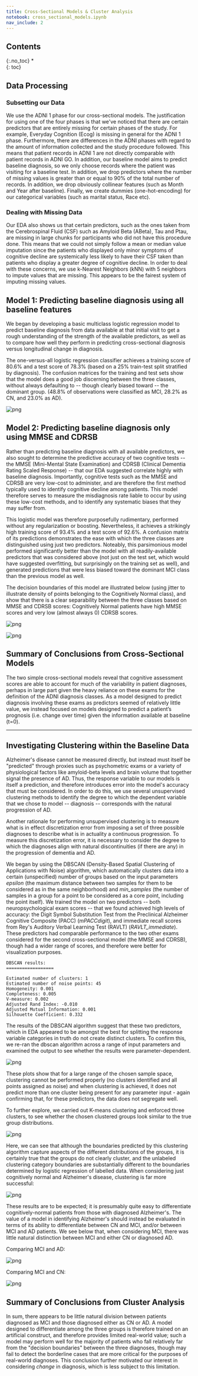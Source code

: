 ```yaml
---
title: Cross-Sectional Models & Cluster Analysis
notebook: cross_sectional_models.ipynb
nav_include: 2
---
```


## Contents
{:.no_toc}
*  
{: toc}


















## Data Processing

### Subsetting our Data

We use the ADNI 1 phase for our cross-sectional models. The justification for using one of the four phases is that we've noticed that there are certain predictors that are entirely missing for certain phases of the study. For example, Everyday Cognition (Ecog) is missing in general for the ADNI 1 phase. Furthermore, there are differences in the ADNI phases with regard to the amount of information collected and the study procedure followed. This means that patient records in ADNI 1 are not directly comparable with patient records in ADNI GO. In addition, our baseline model aims to predict baseline diagnosis, so we only choose records where the patient was visiting for a baseline test. In addition, we drop predictors where the number of missing values is greater than or equal to 90% of the total number of records. In addition, we drop obviously collinear features (such as Month and Year after baseline). Finally, we create dummies (one-hot-encoding) for our categorical variables (such as marital status, Race etc). 

### Dealing with Missing Data

Our EDA also shows us that certain predictors, such as the ones taken from the Cerebrospinal Fluid (CSF) such as Amyloid Beta (ABeta), Tau and Ptau, are missing in large chunks for participants who did not have this procedure done. This means that we could not simply follow a mean or median value imputation since the patients who displayed only minor symptoms of cognitive decline are systemically less likely to have their CSF taken than patients who display a greater degree of cognitive decline. In order to deal with these concerns, we use k-Nearest Neighbors (kNN) with 5 neighbors to impute values that are missing. This appears to be the fairest system of imputing missing values. 

## Model 1: Predicting baseline diagnosis using all baseline features

We began by developing a basic multiclass logistic regression model to predict baseline diagnosis from data available at that initial visit to get a rough understanding of the strength of the available predictors, as well as to compare how well they perform in predicting cross-sectional diagnosis versus longitudinal change in diagnosis. 

The one-versus-all logistic regression classifier achieves a training score of 80.6% and a test score of 78.3% (based on a 25% train-test split stratified by diagnosis). The confusion matrices for the training and test sets show that the model does a good job discerning between the three classes, without always defaulting to -- though clearly biased toward -- the dominant group. (48.8% of observations were classified as MCI, 28.2% as CN, and 23.0% as AD).


























![png](cross_sectional_models_files/cross_sectional_models_12_0.png)


## Model 2: Predicting baseline diagnosis only using MMSE and CDRSB

Rather than predicting baseline diagnosis with all available predictors, we also sought to determine the predictive accuracy of two cognitive tests -- the MMSE (Mini-Mental State Examination) and CDRSB (Clinical Dementia Rating Scaled Response) -- that our EDA suggested correlate highly with baseline diagnosis. Importantly, cognitive tests such as the MMSE and CDRSB are very low-cost to administer, and are therefore the first method typically used to identify cognitive decline among patients. This model therefore serves to measure the misdiagnosis rate liable to occur by using these low-cost methods, and to identify any systematic biases that they may suffer from.

This logistic model was therefore purposefully rudimentary, performed without any regularization or boosting. Nevertheless, it achieves a strikingly high training score of 93.4% and a test score of 92.6%. A confusion matrix of its predictions demonstrates the ease with which the three classes are distinguished using just two predictors. Noteably, this parsimonious model performed significantly better than the model with all readily-available predictors that was considered above (not just on the test set, which would have suggested overfitting, but surprisingly on the training set as well), and generated predictions that were less biased toward the dominant MCI class than the previous model as well. 
 
The decision boundaries of this model are illustrated below (using jitter to illustrate density of points belonging to the Cognitively Normal class), and show that there is a clear separability between the three classes based on MMSE and CDRSB scores: Cognitively Normal patients have high MMSE scores and very low (almost always 0) CDRSB scores. 










![png](cross_sectional_models_files/cross_sectional_models_15_0.png)







![png](cross_sectional_models_files/cross_sectional_models_16_0.png)


## Summary of Conclusions from Cross-Sectional Models

The two simple cross-sectional models reveal that cognitive assessment scores are able to account for much of the variability in patient diagnoses, perhaps in large part given the heavy reliance on these exams for the definition of the ADNI diagnosis classes. As a model designed to predict diagnosis involving these exams as predictors seemed of relatively little value, we instead focused on models designed to predict a patient’s prognosis (i.e. change over time) given the information available at baseline (t=0).

---









## Investigating Clustering within the Baseline Data

Alzheimer's disease cannot be measured directly, but instead must itself be "predicted" through proxies such as psychometric exams or a variety of physiological factors like amyloid-beta levels and brain volume that together signal the presence of AD. Thus, the response variable to our models is itself a prediction, and therefore introduces error into the model's accuracy that must be considered. In order to do this, we use several unsupervised clustering methods to identify the degree to which the dependent variable that we chose to model -- diagnosis -- corresponds with the natural progression of AD.

Another rationale for performing unsupervised clustering is to measure what is in effect discretization error from imposing a set of three possible diagnoses to describe what is in actuality a continuous progression. To measure this discretization error, it is necessary to consider the degree to which the diagnoses align with natural discontinuities (if there are any) in the progression of dementia and AD. 

We began by using the DBSCAN (Density-Based Spatial Clustering of Applications with Noise) algorithm, which automatically clusters data into a certain (unspecified) number of groups based on the input parameters *epsilon* (the maximum distance between two samples for them to be considered as in the same neighborhood) and *min_samples* (the number of samples in a group for a point to be considered as a core point, including the point itself). We trained the model on two predictors -- both neuropsychological exam scores -- that we found achieved high levels of accuracy: the Digit Symbol Substitution Test from the Preclinical Alzheimer Cognitive Composite (PACC) (*mPACCdigit*), and immediate recall scores from Rey's Auditory Verbal Learning Test (RAVLT) (*RAVLT_immediate*). These predictors had comparable performance to the two other exams considered for the second cross-sectional model (the MMSE and CDRSB), though had a wider range of scores, and therefore were better for visualization purposes.





    DBSCAN results:
    ==================
    
    Estimated number of clusters: 1
    Estimated number of noise points: 45
    Homogeneity: 0.001
    Completeness: 0.005
    V-measure: 0.002
    Adjusted Rand Index: -0.010
    Adjusted Mutual Information: 0.001
    Silhouette Coefficient: 0.332


The results of the DBSCAN algorithm suggest that these two predictors, which in EDA appeared to be amongst the best for splitting the response variable categories in truth do not create distinct clusters. To confirm this, we re-ran the dbscan algorithm across a range of input parameters and examined the output to see whether the results were parameter-dependent.






![png](cross_sectional_models_files/cross_sectional_models_24_0.png)


These plots show that for a large range of the chosen sample space, clustering cannot be performed properly (no clusters identified and all points assigned as noise) and when clustering is achieved, it does not predict more than one cluster being present for any parameter input - again confirming that, for these predictors, the data does not segregate well. 

To further explore, we carried out K-means clustering and enforced three clusters, to see whether the chosen clustered groups look similar to the true group distributions.










![png](cross_sectional_models_files/cross_sectional_models_27_0.png)


Here, we can see that although the boundaries predicted by this clustering algorithm capture aspects of the different distributions of the groups, it is certainly true that the groups do not clearly cluster, and the unlabeled clustering category boundaries are substantially different to the boundaries determined by logistic regression of labelled data. When considering just cognitively normal and Alzheimer's disease, clustering is far more successful:






![png](cross_sectional_models_files/cross_sectional_models_29_0.png)


These results are to be expected; it is presumably quite easy to differentiate cognitively-normal patients from those with diagnosed Alzheimer's. The value of a model in identifying Alzheimer's should instead be evaluated in terms of its ability to differentiate between CN and MCI, and/or between MCI and AD patients. We see below that, when considering MCI, there was little natural distinction between MCI and either CN or diagnosed AD.

Comparing MCI and AD:










![png](cross_sectional_models_files/cross_sectional_models_32_0.png)


Comparing MCI and CN:










![png](cross_sectional_models_files/cross_sectional_models_35_0.png)


## Summary of Conclusions from Cluster Analysis

In sum, there appears to be little natural division between patients diagnosed as MCI and those diagnosed either as CN or AD. A model designed to differentiate among the three groups is therefore trained on an artificial construct, and therefore provides limited real-world value; such a model may perform well for the majority of patients who fall relatively far from the "decision boundaries" between the three diagnoses, though may fail to detect the borderline cases that are more critical for the purposes of real-world diagnoses. This conclusion further motivated our interest in considering *change* in diagnosis, which is less subject to this limitation.
